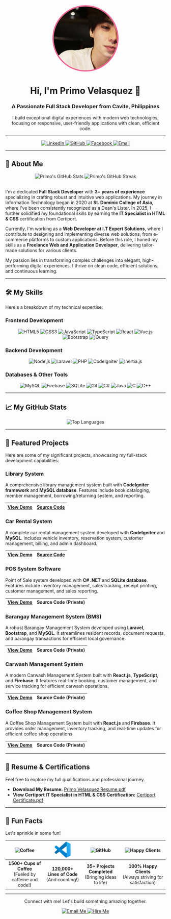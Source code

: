 <div align="center">
  <img src="https://raw.githubusercontent.com/supremovb/supremovb/main/assets/images/primo-velasquez.jpg" alt="Primo Velasquez" width="200" style="border-radius: 50%; border: 4px solid #f06292;">
  <h1>Hi, I'm Primo Velasquez 👋</h1>
  <h3>A Passionate Full Stack Developer from Cavite, Philippines</h3>
  <p>I build exceptional digital experiences with modern web technologies, focusing on responsive, user-friendly applications with clean, efficient code.</p>
</div>

---

<div align="center">
  <a href="https://www.linkedin.com/in/primo-velasquez-your-linkedin-id" target="_blank">
    <img src="https://img.shields.io/badge/LinkedIn-0077B5?style=for-the-badge&logo=linkedin&logoColor=white" alt="LinkedIn">
  </a>
  <a href="https://github.com/supremovb" target="_blank">
    <img src="https://img.shields.io/badge/GitHub-100000?style=for-the-badge&logo=github&logoColor=white" alt="GitHub">
  </a>
  <a href="https://www.facebook.com/supremovb" target="_blank">
    <img src="https://img.shields.io/badge/Facebook-1877F2?style=for-the-badge&logo=facebook&logoColor=white" alt="Facebook">
  </a>
  <a href="mailto:primokenjivelasquez@gmail.com">
    <img src="https://img.shields.io/badge/Email-D14836?style=for-the-badge&logo=gmail&logoColor=white" alt="Email">
  </a>
</div>

---

## 🚀 About Me

<div align="center">
  <img src="https://github-readme-stats.vercel.app/api?username=supremovb&show_icons=true&theme=radical&hide_border=true" alt="Primo's GitHub Stats"/>
  <img src="https://github-readme-streak-stats.herokuapp.com/?user=supremovb&theme=radical&hide_border=true" alt="Primo's GitHub Streak"/>
</div>

<br>

I'm a dedicated **Full Stack Developer** with **3+ years of experience** specializing in crafting robust and intuitive web applications. My journey in Information Technology began in 2020 at **St. Dominic College of Asia**, where I've been consistently recognized as a Dean's Lister. In 2025, I further solidified my foundational skills by earning the **IT Specialist in HTML & CSS** certification from Certiport.

Currently, I'm working as a **Web Developer at I.T Expert Solutions**, where I contribute to designing and implementing diverse web solutions, from e-commerce platforms to custom applications. Before this role, I honed my skills as a **Freelance Web and Application Developer**, delivering tailor-made solutions for various clients.

My passion lies in transforming complex challenges into elegant, high-performing digital experiences. I thrive on clean code, efficient solutions, and continuous learning.

---

## 🛠️ My Skills

Here's a breakdown of my technical expertise:

### Frontend Development

<p align="center">
  <img src="https://img.shields.io/badge/HTML5-E34F26?style=for-the-badge&logo=html5&logoColor=white" alt="HTML5">
  <img src="https://img.shields.io/badge/CSS3-1572B6?style=for-the-badge&logo=css3&logoColor=white" alt="CSS3">
  <img src="https://img.shields.io/badge/JavaScript-F7DF1E?style=for-the-badge&logo=javascript&logoColor=black" alt="JavaScript">
  <img src="https://img.shields.io/badge/TypeScript-3178C6?style=for-the-badge&logo=typescript&logoColor=white" alt="TypeScript">
  <img src="https://img.shields.io/badge/React-61DAFB?style=for-the-badge&logo=react&logoColor=black" alt="React">
  <img src="https://img.shields.io/badge/Vue.js-4FC08D?style=for-the-badge&logo=vuedotjs&logoColor=white" alt="Vue.js">
  <img src="https://img.shields.io/badge/Bootstrap-7952B3?style=for-the-badge&logo=bootstrap&logoColor=white" alt="Bootstrap">
  <img src="https://img.shields.io/badge/jQuery-0769AD?style=for-the-badge&logo=jquery&logoColor=white" alt="jQuery">
</p>

### Backend Development

<p align="center">
  <img src="https://img.shields.io/badge/Node.js-339933?style=for-the-badge&logo=nodedotjs&logoColor=white" alt="Node.js">
  <img src="https://img.shields.io/badge/Laravel-FF2D20?style=for-the-badge&logo=laravel&logoColor=white" alt="Laravel">
  <img src="https://img.shields.io/badge/PHP-777BB4?style=for-the-badge&logo=php&logoColor=white" alt="PHP">
  <img src="https://img.shields.io/badge/CodeIgniter-EE4423?style=for-the-badge&logo=codeigniter&logoColor=white" alt="CodeIgniter">
  <img src="https://img.shields.io/badge/Inertia.js-9553E2?style=for-the-badge&logo=inertia&logoColor=white" alt="Inertia.js">
</p>

### Databases & Other Tools

<p align="center">
  <img src="https://img.shields.io/badge/MySQL-4479A1?style=for-the-badge&logo=mysql&logoColor=white" alt="MySQL">
  <img src="https://img.shields.io/badge/Firebase-FFCA28?style=for-the-badge&logo=firebase&logoColor=black" alt="Firebase">
  <img src="https://img.shields.io/badge/SQLite-003B57?style=for-the-badge&logo=sqlite&logoColor=white" alt="SQLite">
  <img src="https://img.shields.io/badge/Git-F05032?style=for-the-badge&logo=git&logoColor=white" alt="Git">
  <img src="https://img.shields.io/badge/C%23-239120?style=for-the-badge&logo=csharp&logoColor=white" alt="C#">
  <img src="https://img.shields.io/badge/Java-007396?style=for-the-badge&logo=java&logoColor=white" alt="Java">
  <img src="https://img.shields.io/badge/C-A8B9CC?style=for-the-badge&logo=c&logoColor=white" alt="C">
  <img src="https://img.shields.io/badge/C%2B%2B-00599C?style=for-the-badge&logo=cplusplus&logoColor=white" alt="C++">
</p>

---

## 📈 My GitHub Stats

<div align="center">
  <img src="https://github-readme-stats.vercel.app/api/top-langs/?username=supremovb&layout=compact&theme=radical&hide_border=true" alt="Top Languages"/>
</div>

---

## 🌟 Featured Projects

Here are some of my significant projects, showcasing my full-stack development capabilities:

### Library System
A comprehensive library management system built with **CodeIgniter framework** and **MySQL database**. Features include book cataloging, member management, borrowing/returning system, and reporting.

| [View Demo](https://www.youtube.com/watch?v=xNRYMM22yJw) | [Source Code](https://github.com/supremovb/LIBRARY_SYSTEM) |
|---|---|

### Car Rental System
A complete car rental management system developed with **CodeIgniter** and **MySQL**. Includes vehicle inventory, reservation system, customer management, billing, and admin dashboard.

| [View Demo](https://www.youtube.com/watch?v=4gdlYZRUtQg) | [Source Code](https://github.com/supremovb/CAR-RENTAL-SYSTEM) |
|---|---|

### POS System Software
Point of Sale system developed with **C# .NET** and **SQLite database**. Features include inventory management, sales tracking, receipt printing, customer management, and sales reporting.

| [View Demo](https://www.youtube.com/watch?v=RsxvVumfrgA) | Source Code (Private) |
|---|---|

### Barangay Management System (BMS)
A robust Barangay Management System developed using **Laravel**, **Bootstrap**, and **MySQL**. It streamlines resident records, document requests, and barangay transactions for efficient local governance.

| [View Demo](https://www.youtube.com/watch?v=l_4-cOdNDz0) | Source Code (Private) |
|---|---|

### Carwash Management System
A modern Carwash Management System built with **React.js**, **TypeScript**, and **Firebase**. It features real-time booking, customer management, and service tracking for efficient carwash operations.

| [View Demo](https://www.youtube.com/watch?v=gJ6l0Oaodok) | Source Code (Private) |
|---|---|

### Coffee Shop Management System
A Coffee Shop Management System built with **React.js** and **Firebase**. It provides order management, inventory tracking, and real-time updates for efficient coffee shop operations.

| [View Demo](https://www.youtube.com/watch?v=YkJrqgOLyag) | Source Code (Private) |
|---|---|

---

## 📄 Resume & Certifications

Feel free to explore my full qualifications and professional journey.

* **Download My Resume:** [Primo Velasquez Resume.pdf](assets/docs/primo-velasquez-resume.pdf)
* **View Certiport IT Specialist in HTML & CSS Certification:** [Certiport Certificate.pdf](assets/docs/certiport-certificate.pdf)

---

## 🎉 Fun Facts

Let's sprinkle in some fun!

| <div align="center"><img src="https://img.shields.io/badge/Coffee-brown?style=for-the-badge&logo=coffeescript&logoColor=white" alt="Coffee"/></div> | <div align="center"><img src="https://raw.githubusercontent.com/devicons/devicon/master/icons/vscode/vscode-original.svg" width="50" alt="VS Code"/></div> | <div align="center"><img src="https://cdn.jsdelivr.net/gh/devicons/devicon/icons/github/github-original.svg" width="50" alt="GitHub"/></div> | <div align="center"><img src="https://img.shields.io/badge/Clients-green?style=for-the-badge&logo=smileys&logoColor=white" alt="Happy Clients"/></div> |
| :------------------------------------------------------------------------------------------------------------------------------------------------------------------: | :------------------------------------------------------------------------------------------------------------------------------------------------------------------: | :------------------------------------------------------------------------------------------------------------------------------------------------------------------: | :---------------------------------------------------------------------------------------------------------------------------------------------------------------------: |
| **1500+ Cups of Coffee** <br> (Fueled by caffeine and code!) | **120,000+ Lines of Code** <br> (And counting!) | **35+ Projects Completed** <br> (Bringing ideas to life) | **100% Happy Clients** <br> (Always striving for satisfaction) |

---

<div align="center">
  <p>
    Connect with me! Let's build something amazing together.
  </p>
  <a href="mailto:primokenjivelasquez@gmail.com">
    <img src="https://img.shields.io/badge/Say%20Hi!-primokenjivelasquez@gmail.com-blue?style=for-the-badge&logo=gmail" alt="Email Me">
  </a>
  <a href="https://www.linkedin.com/in/primo-velasquez-your-linkedin-id" target="_blank">
    <img src="https://img.shields.io/badge/Hire%20Me-blueviolet?style=for-the-badge&logo=hire&logoColor=white" alt="Hire Me">
  </a>
</div>
